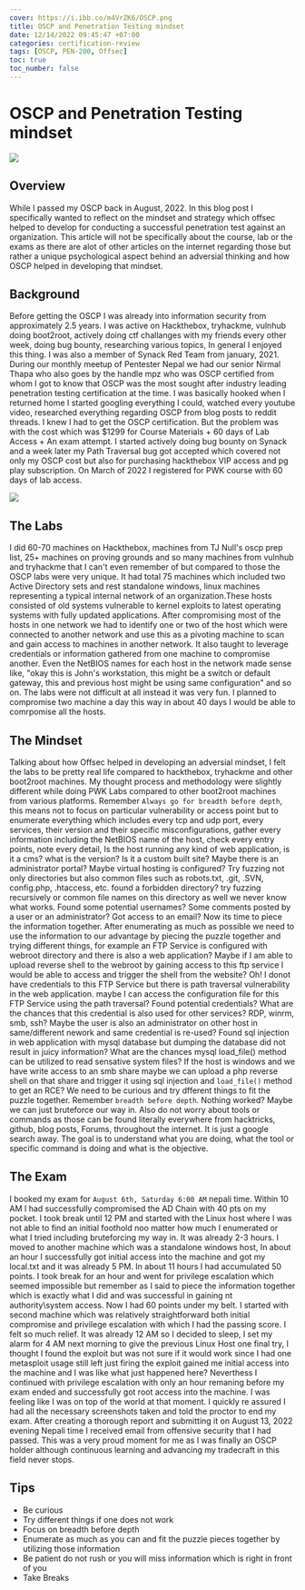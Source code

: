 ```yaml
---
cover: https://i.ibb.co/m4VrZK6/OSCP.png
title: OSCP and Penetration Testing mindset
date: 12/14/2022 09:45:47 +07:00
categories: certification-review
tags: [OSCP, PEN-200, Offsec]
toc: true
toc_number: false
---
```


# OSCP and Penetration Testing mindset

![](https://api.accredible.com/v1/frontend/credential_website_embed_image/certificate/56608366)

## Overview
While I passed my OSCP back in August, 2022. In this blog post I specifically wanted to reflect on the mindset and strategy which offsec helped to develop for conducting a successful penetration test against an organization. This article will not be specifically about the course, lab or the exams as there are alot of other articles on the internet regarding those but rather a unique psychological aspect behind an adversial thinking and how OSCP helped in developing that mindset. 

## Background
Before getting the OSCP I was already into information security from approximately 2.5 years. I was active on Hackthebox, tryhackme, vulnhub doing boot2root, actively doing ctf challanges with my friends every other week, doing bug bounty, researching various topics, In general I enjoyed this thing. I was also a member of Synack Red Team from january, 2021. During our monthly meetup of Pentester Nepal we had our senior Nirmal Thapa who also goes by the handle mpz who was OSCP certified from whom I got to know that OSCP was the most sought after industry leading penetration testing certification at the time. I was basically hooked when I returned home I started googling everything I could, watched every youtube video, researched everything regarding OSCP from blog posts to reddit threads. I knew I had to get the OSCP certification. But the problem was with the cost which was $1299 for Course Materials + 60 days of Lab Access + An exam attempt. I started actively doing bug bounty on Synack and a week later my Path Traversal bug got accepted which covered not only my OSCP cost but also for purchasing hackthebox VIP access and pg play subscription. On March of 2022 I registered for PWK course with 60 days of lab access.  

![](https://i.ibb.co/ZdqNXWJ/Screenshot-2024-06-15-111207.png)

## The Labs
I did 60-70 machines on Hackthebox, machines from TJ Null's oscp prep list, 25+ machines on proving grounds and so many machines from vulnhub and tryhackme that I can't even remember of but compared to those the OSCP labs were very unique. It had total 75 machines which included two Active Directory sets and rest standalone windows, linux machines representing a typical internal network of an organization.These hosts consisted of old systems vulnerable to kernel exploits to latest operating systems with fully updated applications. After compromising most of the hosts in one network we had to identify one or two of the host which were connected to another network and use this as a pivoting machine to scan and gain access to machines in another network. It also taught to leverage credentials or information gathered from one machine to compromise another. Even the NetBIOS names for each host in the network made sense like, "okay this is John's workstation, this might be a switch or default gateway, this and previous host might be using same configuration" and so on. The labs were not difficult at all instead it was very fun. I planned to compromise two machine a day this way in about 40 days I would be able to comrpomise all the hosts.

## The Mindset
Talking about how Offsec helped in developing an adversial mindset, I felt the labs to be pretty real life compared to hackthebox, tryhackme and other boot2root machines. My thought process and methodology were slightly different while doing PWK Labs compared to other boot2root machines from various platforms. Remember `Always go for breadth before depth`, this means not to focus on particular vulnerability or access point but to enumerate everything which includes every tcp and udp port, every services, their version and their specific misconfigurations, gather every information including the NetBIOS name of the host, check every entry points, note every detail, Is the host running any kind of web application, is it a cms? what is the version? Is it a custom built site? Maybe there is an administrator portal? Maybe virtual hosting is configured? Try fuzzing not only directories but also common files such as robots.txt, .git, .SVN, config.php, .htaccess, etc. found a forbidden directory? try fuzzing recursively or common file names on this directory as well we never know what works. Found some potential usernames? Some comments posted by a user or an administrator? Got access to an email? Now its time to piece the information together. After enumerating as much as possible we need to use the information to our advantage by piecing the puzzle together and trying different things, for example an FTP Service is configured with webroot directory and there is also a web application? Maybe if I am able to upload reverse shell to the webroot by gaining access to this ftp service I would be able to access and trigger the shell from the website? Oh! I donot have credentials to this FTP Service but there is path traversal vulnerability in the web application. maybe I can access the configuration file for this FTP Service using the path traversal? Found potential credentials? What are the chances that this credential is also used for other services? RDP, winrm, smb, ssh? Maybe the user is also an administrator on other host in same/different nework and same credential is re-used? Found sql injection in web application with mysql database but dumping the database did not result in juicy information? What are the chances mysql load_file() method can be utilized to read sensative system files? If the host is windows and we have write access to an smb share maybe we can upload a php reverse shell on that share and trigger it using sql injection and `load_file()` method to get an RCE? We need to be curious and try dfferent things to fit the puzzle together. Remember `breadth before depth`. Nothing worked? Maybe we can just bruteforce our way in. Also do not worry about tools or commands as those can be found literally everywhere from hacktricks, github, blog posts, Forums, throughout the internet. It is just a google search away. The goal is to understand what you are doing, what the tool or specific command is doing and what is the objective.

## The Exam
I booked my exam for `August 6th, Saturday 6:00 AM` nepali time. Within 10 AM I had successfully compromised the AD Chain with 40 pts on my pocket. I took break until 12 PM and started with the Linux host where I was not able to find an initial foothold noo matter how much I enumerated or what I tried including bruteforcing my way in. It was already 2-3 hours. I moved to another machine which was a standalone windows host, In about an hour I successfully got initial access into the machine and got my local.txt and it was already 5 PM. In about 11 hours I had accumulated 50 points. I took break for an hour and went for privilege escalation which seemed impossible but remember as I said to piece the information together which is exactly what I did and was successful in gaining nt authority\system access. Now I had 60 points under my belt. I started with second machine which was relatively straightforward both initial compromise and privilege escalation with which I had the passing score. I felt so much relief. It was already 12 AM so I decided to sleep, I set my alarm for 4 AM next morning to give the previous Linux Host one final try, I thought I found the exploit but was not sure if it would work since I had one metasploit usage still left just firing the exploit gained me initial access into the machine and I was like what just happened here? Neverthess I continued with privilege escalation with only an hour remaning before my exam ended and  successfully got root access into the machine. I was feeling like I was on top of the world at that moment. I quickly re assured I had all the necessary screenshots taken and told the proctor to end my exam. After creating a thorough report and submitting it on August 13, 2022 evening Nepali time I received email from offensive security that I had passed. This was a very proud moment for me as I was finally an OSCP holder although continuous learning and advancing my tradecraft in this field never stops.


## Tips
- Be curious
- Try different things if one does not work
- Focus on breadth before depth
- Enumerate as much as you can and fit the puzzle pieces together by utilizing those information
- Be patient do not rush or you will miss information which is right in front of you
- Take Breaks

